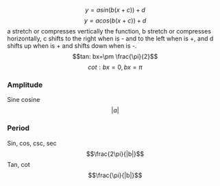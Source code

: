 $$y=a sin(b(x+c))+d$$
$$y=a cos(b(x+c))+d$$
a stretch or compresses vertically the function, b stretch or compresses horizontally, c shifts to the right when is - and to the left  when is +, and d shifts up when is + and shifts down when is -.
$$tan: bx=\pm \frac{\pi}{2}$$
$$cot: bx=0, bx=\pi$$
### Amplitude
Sine cosine
$$|a|$$
### Period
Sin, cos, csc, sec
$$\frac{2\pi}{|b|}$$
Tan, cot
$$\frac{\pi}{|b|}$$
